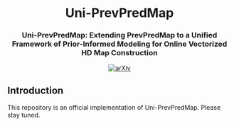 <div align="center">
  <h1>Uni-PrevPredMap</h1>
  
  <h3> Uni-PrevPredMap: Extending PrevPredMap to a Unified Framework of Prior-Informed Modeling for Online Vectorized HD Map Construction </h3>
  
  [![arXiv](https://img.shields.io/badge/arXiv-Paper-<COLOR>.svg)](https://arxiv.org/abs/2504.06647)
  
</div>

## Introduction
This repository is an official implementation of Uni-PrevPredMap. 
Please stay tuned.
